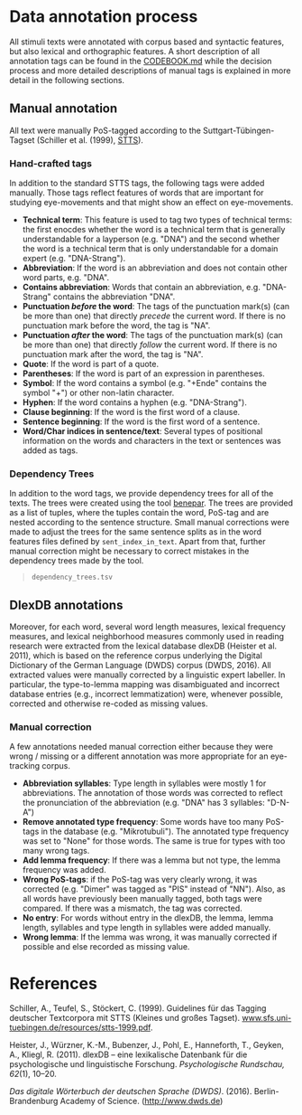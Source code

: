 # Data annotation process

All stimuli texts were annotated with corpus based and syntactic features, but also lexical and orthographic features.
A short description of all annotation tags can be found in the [CODEBOOK.md](../CODEBOOK.md) while the decision 
process and more detailed descriptions of manual tags is explained in more detail in the following sections.

## Manual annotation

All text were manually PoS-tagged according to the Suttgart-Tübingen-Tagset 
(Schiller et al. (1999), [STTS](http://www.sfs.uni-tuebingen.de/resources/stts-1999.pdf)).

### Hand-crafted tags

In addition to the standard STTS tags, the following tags were added manually. Those tags reflect features of words 
that are important for studying eye-movements and that might show an effect on eye-movements. 

* **Technical term**: This feature is used to tag two types of technical terms: the first enocdes whether the word is a technical term
that is generally understandable for a layperson (e.g. "DNA") and the second whether the word is a technical term that is only
understandable for a domain expert (e.g. "DNA-Strang").
* **Abbreviation**: If the word is an abbreviation and does not contain other word parts, e.g. "DNA". 
* **Contains abbreviation**: Words that contain an abbreviation, e.g. "DNA-Strang" contains the abbreviation "DNA".
* **Punctuation _before_ the word**: The tags of the punctuation mark(s) (can be more than one) that directly 
_precede_ the current word. If there is no punctuation mark before the word, the tag is "NA".
* **Punctuation _after_ the word**: The tags of the punctuation mark(s) (can be more than one) that directly 
_follow_ the current word. If there is no punctuation mark after the word, the tag is "NA".
* **Quote**: If the word is part of a quote.
* **Parentheses**: If the word is part of an expression in parentheses.
* **Symbol**: If the word contains a symbol (e.g. "+Ende" contains the symbol "+") or other non-latin character.
* **Hyphen**: If the word contains a hyphen (e.g. "DNA-Strang").
* **Clause beginning**: If the word is the first word of a clause.
* **Sentence beginning**: If the word is the first word of a sentence.
* **Word/Char indices in sentence/text**: Several types of positional information on the words and characters in the text or sentences was added as tags. 

### Dependency Trees
In addition to the word tags, we provide dependency trees for all of the texts. The trees were created using the tool 
[benepar](https://pypi.org/project/benepar/). The trees are provided as a list of tuples, where the tuples contain the word, PoS-tag and are nested according
to the sentence structure. Small manual corrections were made to adjust the trees for the same sentence splits as in the
word features files defined by ``sent_index_in_text``. Apart from that, further manual correction might be necessary 
to correct mistakes in the dependency trees made by the tool. 

> `dependency_trees.tsv`

## DlexDB annotations

Moreover, for each word, several word length measures, lexical frequency measures, and lexical neighborhood measures 
commonly used in reading research were extracted from the lexical database dlexDB  (Heister et al. 2011), which is 
based on the reference corpus underlying the  Digital Dictionary of the German Language (DWDS) corpus (DWDS, 2016). 
All extracted values were manually corrected by a linguistic expert labeller. In particular, the type-to-lemma mapping was disambiguated and incorrect database entries (e.g., incorrect lemmatization) were, whenever possible, corrected and otherwise re-coded as missing values.

### Manual correction

A few annotations needed manual correction either because they were wrong / missing or a different annotation was more 
appropriate for an eye-tracking corpus.
 * **Abbreviation syllables**: Type length in syllables were mostly 1 for abbreviations. The annotation of those words was corrected to reflect the pronunciation 
of the abbreviation (e.g. "DNA" has 3 syllables: "D-N-A")
 * **Remove annotated type frequency**: Some words have too many PoS-tags in the database (e.g. "Mikrotubuli"). The annotated type frequency was 
set to "None" for those words. The same is true for types with too many wrong tags.
 * **Add lemma frequency**: If there was a lemma but not type, the lemma frequency was added.
 * **Wrong PoS-tags**: if the PoS-tag was very clearly wrong, it was corrected (e.g. "Dimer" was tagged as "PIS" instead of "NN"). 
Also, as all words have previously been manually tagged, both tags were compared. If there was a mismatch, the tag was corrected.
 * **No entry**: For words without entry in the dlexDB, the lemma, lemma length, syllables and type length in syllables were added manually.
 * **Wrong lemma**: If the lemma was wrong, it was manually corrected if possible and else recorded as missing value.

# References

Schiller, A., Teufel, S., Stöckert, C. (1999). Guidelines für das Tagging
deutscher Textcorpora mit STTS (Kleines und großes Tagset). www.sfs.uni-tuebingen.de/resources/stts-1999.pdf.

Heister, J., Würzner, K.-M., Bubenzer, J., Pohl, E., Hanneforth, T., Geyken, A., Kliegl, R. (2011). dlexDB – eine lexikalische Datenbank für die psychologische und linguistische Forschung. _Psychologische Rundschau, 62_(1), 10–20.


_Das digitale Wörterbuch der deutschen Sprache (DWDS)_. (2016). Berlin-Brandenburg Academy of Science. (http://www.dwds.de)